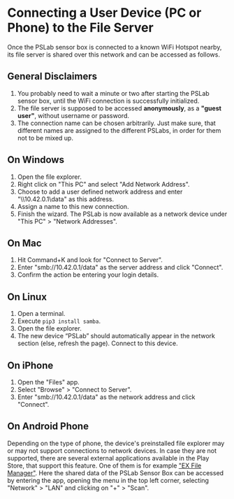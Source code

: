 # Connecting a User Device (PC or Phone) to the File Server

Once the PSLab sensor box is connected to a known WiFi Hotspot nearby, its file server is shared over this network and
can be accessed as follows.

## General Disclaimers

1. You probably need to wait a minute or two after starting the PSLab sensor box, until the WiFi connection is successfully initialized.
2. The file server is supposed to be accessed **anonymously**, as a **"guest user"**, without username or password.
3. The connection name can be chosen arbitrarily. Just make sure, that different names are assigned to the different PSLabs, in order for them not to be mixed up.

## On Windows

1. Open the file explorer.
2. Right click on "This PC" and select "Add Network Address".
3. Choose to add a user defined network address and enter "\\\\10.42.0.1\data" as this address.
4. Assign a name to this new connection.
5. Finish the wizard. The PSLab is now available as a network device under "This PC" > "Network Addresses".

## On Mac

1. Hit Command+K and look for "Connect to Server".
2. Enter "smb://10.42.0.1/data" as the server address and click "Connect".
3. Confirm the action be entering your login details.

## On Linux

1. Open a terminal.
2. Execute `pip3 install samba`.
3. Open the file explorer.
4. The new device “PSLab” should automatically appear in the network section (else, refresh the page). Connect to this device.

## On iPhone

1. Open the "Files" app.
2. Select "Browse" > "Connect to Server".
3. Enter "smb://10.42.0.1/data" as the network address and click "Connect".

## On Android Phone

Depending on the type of phone, the device's preinstalled file explorer may or may not support connections to network devices. In case they are not supported, there are several external applications available in the Play Store, that support this feature. One of them is for example ["EX File Manager"](https://play.google.com/store/apps/details?id=com.ace.ex.file.manager). Here the shared data of the PSLab Sensor
Box can be accessed by entering the app, opening the menu in the top left corner,
selecting "Network" > "LAN" and clicking on "+" > "Scan".
